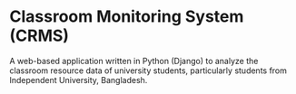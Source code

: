 # Classroom Monitoring System (CRMS)
A web-based application written in Python (Django) to analyze the classroom resource data of university students, particularly students from Independent University, Bangladesh.
